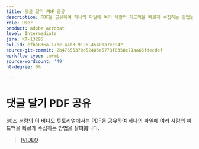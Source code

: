 ```yaml
---
title: 댓글 달기 PDF 공유
description: PDF을 공유하여 하나의 파일에 여러 사람의 피드백을 빠르게 수집하는 방법을 살펴보세요
role: User
product: adobe acrobat
level: Intermediate
jira: KT-13295
exl-id: efba836a-17be-44b3-9126-4540aa7ec942
source-git-commit: 2b47655370d52405e5773f0358c71aa65fdecdef
workflow-type: tm+mt
source-wordcount: '49'
ht-degree: 0%

---
```


# 댓글 달기 PDF 공유

60초 분량의 이 비디오 튜토리얼에서는 PDF을 공유하여 하나의 파일에 여러 사람의 피드백을 빠르게 수집하는 방법을 살펴봅니다.

>[!VIDEO](https://video.tv.adobe.com/v/340769?quality=12&learn=on&hidetitle=true)
